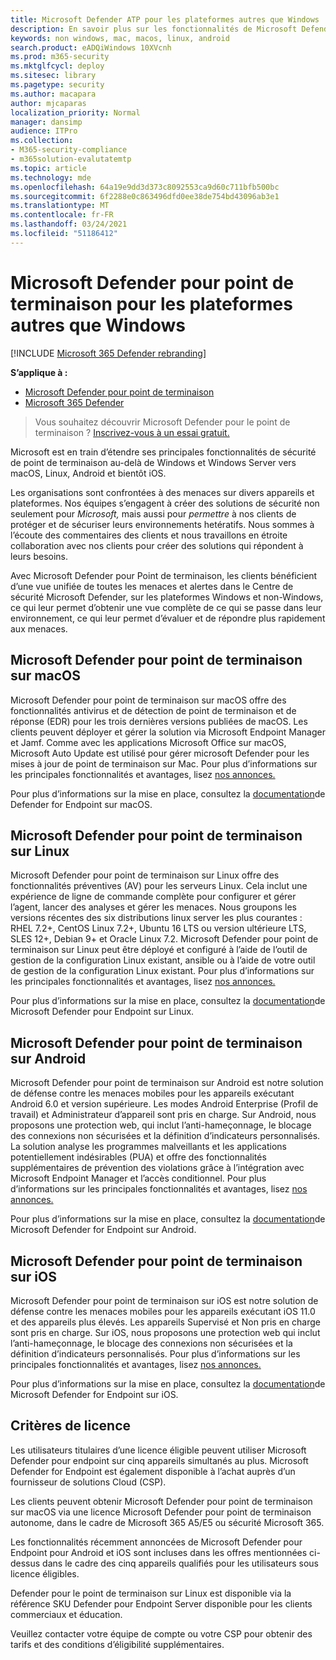 ```yaml
---
title: Microsoft Defender ATP pour les plateformes autres que Windows
description: En savoir plus sur les fonctionnalités de Microsoft Defender ATP pour les plateformes autres que Windows
keywords: non windows, mac, macos, linux, android
search.product: eADQiWindows 10XVcnh
ms.prod: m365-security
ms.mktglfcycl: deploy
ms.sitesec: library
ms.pagetype: security
ms.author: macapara
author: mjcaparas
localization_priority: Normal
manager: dansimp
audience: ITPro
ms.collection:
- M365-security-compliance
- m365solution-evalutatemtp
ms.topic: article
ms.technology: mde
ms.openlocfilehash: 64a19e9dd3d373c8092553ca9d60c711bfb500bc
ms.sourcegitcommit: 6f2288e0c863496dfd0ee38de754bd43096ab3e1
ms.translationtype: MT
ms.contentlocale: fr-FR
ms.lasthandoff: 03/24/2021
ms.locfileid: "51186412"
---
```

# <a name="microsoft-defender-for-endpoint-for-non-windows-platforms"></a>Microsoft Defender pour point de terminaison pour les plateformes autres que Windows

[!INCLUDE [Microsoft 365 Defender rebranding](../../includes/microsoft-defender.md)]

**S’applique à :**
- [Microsoft Defender pour point de terminaison](https://go.microsoft.com/fwlink/p/?linkid=2154037)
- [Microsoft 365 Defender](https://go.microsoft.com/fwlink/?linkid=2118804)


> Vous souhaitez découvrir Microsoft Defender pour le point de terminaison ? [Inscrivez-vous à un essai gratuit.](https://www.microsoft.com/microsoft-365/windows/microsoft-defender-atp?ocid=docs-wdatp-exposedapis-abovefoldlink)

Microsoft est en train d’étendre ses principales fonctionnalités de sécurité de point de terminaison au-delà de Windows et Windows Server vers macOS, Linux, Android et bientôt iOS.

Les organisations sont confrontées à des menaces sur divers appareils et plateformes. Nos équipes s’engagent à créer des solutions de sécurité non seulement pour *Microsoft,* mais aussi pour *permettre* à nos clients de protéger et de sécuriser leurs environnements hetératifs. Nous sommes à l’écoute des commentaires des clients et nous travaillons en étroite collaboration avec nos clients pour créer des solutions qui répondent à leurs besoins.

Avec Microsoft Defender pour Point de terminaison, les clients bénéficient d’une vue unifiée de toutes les menaces et alertes dans le Centre de sécurité Microsoft Defender, sur les plateformes Windows et non-Windows, ce qui leur permet d’obtenir une vue complète de ce qui se passe dans leur environnement, ce qui leur permet d’évaluer et de répondre plus rapidement aux menaces.

## <a name="microsoft-defender-for-endpoint-on-macos"></a>Microsoft Defender pour point de terminaison sur macOS 

Microsoft Defender pour point de terminaison sur macOS offre des fonctionnalités antivirus et de détection de point de terminaison et de réponse (EDR) pour les trois dernières versions publiées de macOS. Les clients peuvent déployer et gérer la solution via Microsoft Endpoint Manager et Jamf. Comme avec les applications Microsoft Office sur macOS, Microsoft Auto Update est utilisé pour gérer microsoft Defender pour les mises à jour de point de terminaison sur Mac. Pour plus d’informations sur les principales fonctionnalités et avantages, lisez [nos annonces.](https://techcommunity.microsoft.com/t5/microsoft-defender-atp/bg-p/MicrosoftDefenderATPBlog/label-name/macOS)

Pour plus d’informations sur la mise en place, consultez la [documentation](https://docs.microsoft.com/microsoft-365/security/defender-endpoint/microsoft-defender-atp-mac)de Defender for Endpoint sur macOS.

## <a name="microsoft-defender-for-endpoint-on-linux"></a>Microsoft Defender pour point de terminaison sur Linux

Microsoft Defender pour point de terminaison sur Linux offre des fonctionnalités préventives (AV) pour les serveurs Linux. Cela inclut une expérience de ligne de commande complète pour configurer et gérer l’agent, lancer des analyses et gérer les menaces. Nous groupons les versions récentes des six distributions linux server les plus courantes : RHEL 7.2+, CentOS Linux 7.2+, Ubuntu 16 LTS ou version ultérieure LTS, SLES 12+, Debian 9+ et Oracle Linux 7.2. Microsoft Defender pour point de terminaison sur Linux peut être déployé et configuré à l’aide de l’outil de gestion de la configuration Linux existant, ansible ou à l’aide de votre outil de gestion de la configuration Linux existant. Pour plus d’informations sur les principales fonctionnalités et avantages, lisez [nos annonces.](https://techcommunity.microsoft.com/t5/microsoft-defender-atp/bg-p/MicrosoftDefenderATPBlog/label-name/Linux)

Pour plus d’informations sur la mise en place, consultez la [documentation](https://docs.microsoft.com/microsoft-365/security/defender-endpoint/microsoft-defender-atp-linux)de Microsoft Defender pour Endpoint sur Linux.

## <a name="microsoft-defender-for-endpoint-on-android"></a>Microsoft Defender pour point de terminaison sur Android

Microsoft Defender pour point de terminaison sur Android est notre solution de défense contre les menaces mobiles pour les appareils exécutant Android 6.0 et version supérieure. Les modes Android Enterprise (Profil de travail) et Administrateur d’appareil sont pris en charge. Sur Android, nous proposons une protection web, qui inclut l’anti-hameçonnage, le blocage des connexions non sécurisées et la définition d’indicateurs personnalisés. La solution analyse les programmes malveillants et les applications potentiellement indésirables (PUA) et offre des fonctionnalités supplémentaires de prévention des violations grâce à l’intégration avec Microsoft Endpoint Manager et l’accès conditionnel. Pour plus d’informations sur les principales fonctionnalités et avantages, lisez [nos annonces.](https://techcommunity.microsoft.com/t5/microsoft-defender-atp/bg-p/MicrosoftDefenderATPBlog/label-name/Android)

Pour plus d’informations sur la mise en place, consultez la [documentation](https://docs.microsoft.com/microsoft-365/security/defender-endpoint/microsoft-defender-atp-android)de Microsoft Defender for Endpoint sur Android.

## <a name="microsoft-defender-for-endpoint-on-ios"></a>Microsoft Defender pour point de terminaison sur iOS

Microsoft Defender pour point de terminaison sur iOS est notre solution de défense contre les menaces mobiles pour les appareils exécutant iOS 11.0 et des appareils plus élevés. Les appareils Supervisé et Non pris en charge sont pris en charge. Sur iOS, nous proposons une protection web qui inclut l’anti-hameçonnage, le blocage des connexions non sécurisées et la définition d’indicateurs personnalisés. Pour plus d’informations sur les principales fonctionnalités et avantages, lisez [nos annonces.](https://techcommunity.microsoft.com/t5/microsoft-defender-for-endpoint/bg-p/MicrosoftDefenderATPBlog/label-name/iOS) 

Pour plus d’informations sur la mise en place, consultez la [documentation](https://docs.microsoft.com/microsoft-365/security/defender-endpoint/microsoft-defender-atp-ios)de Microsoft Defender for Endpoint sur iOS.

## <a name="licensing-requirements"></a>Critères de licence 

Les utilisateurs titulaires d’une licence éligible peuvent utiliser Microsoft Defender pour endpoint sur cinq appareils simultanés au plus. Microsoft Defender for Endpoint est également disponible à l’achat auprès d’un fournisseur de solutions Cloud (CSP).

Les clients peuvent obtenir Microsoft Defender pour point de terminaison sur macOS via une licence Microsoft Defender pour point de terminaison autonome, dans le cadre de Microsoft 365 A5/E5 ou sécurité Microsoft 365.

Les fonctionnalités récemment annoncées de Microsoft Defender pour Endpoint pour Android et iOS sont incluses dans les offres mentionnées ci-dessus dans le cadre des cinq appareils qualifiés pour les utilisateurs sous licence éligibles.

Defender pour le point de terminaison sur Linux est disponible via la référence SKU Defender pour Endpoint Server disponible pour les clients commerciaux et éducation.

Veuillez contacter votre équipe de compte ou votre CSP pour obtenir des tarifs et des conditions d’éligibilité supplémentaires.
